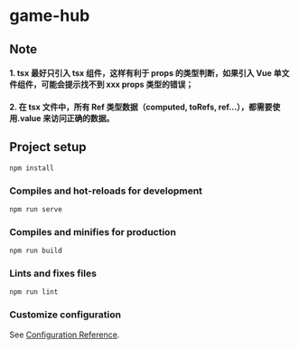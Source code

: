# game-hub

## Note

#### 1. tsx 最好只引入 tsx 组件，这样有利于 props 的类型判断，如果引入 Vue 单文件组件，可能会提示找不到 xxx props 类型的错误；

#### 2. 在 tsx 文件中，所有 Ref 类型数据（computed, toRefs, ref...），都需要使用.value 来访问正确的数据。


## Project setup
```
npm install
```

### Compiles and hot-reloads for development
```
npm run serve
```

### Compiles and minifies for production
```
npm run build
```

### Lints and fixes files
```
npm run lint
```

### Customize configuration
See [Configuration Reference](https://cli.vuejs.org/config/).
